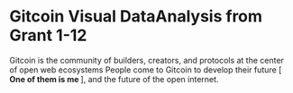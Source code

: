 # Gitcoin Visual DataAnalysis from Grant 1-12

Gitcoin is the community of builders, creators, and protocols at the center of open web ecosystems
People come to Gitcoin to develop their future [<b> One of them is me </b>], and the future of the open internet.

